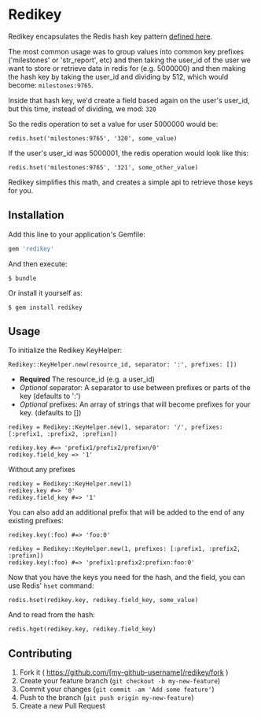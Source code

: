 # Redikey

Redikey encapsulates the Redis hash key pattern [defined here](#).

The most common usage was to group values into common key prefixes ('milestones' or 'str_report', etc) and then taking the user_id of the user we want to store or retrieve data in redis for (e.g. 5000000) and then making the hash key by taking the user_id and dividing by 512, which would become: `milestones:9765`.

Inside that hash key, we'd create a field based again on the user's user_id, but this time, instead of dividing, we mod: `320`

So the redis operation to set a value for user 5000000 would be:

```
redis.hset('milestones:9765', '320', some_value)
```

If the user's user_id was 5000001, the redis operation would look like this:

```
redis.hset('milestones:9765', '321', some_other_value)
```

Redikey simplifies this math, and creates a simple api to retrieve those keys for you.

## Installation

Add this line to your application's Gemfile:

```ruby
gem 'redikey'
```

And then execute:

    $ bundle

Or install it yourself as:

    $ gem install redikey

## Usage

To initialize the Redikey KeyHelper:

`Redikey::KeyHelper.new(resource_id, separator: ':', prefixes: [])`

- **Required** The resource_id (e.g. a user_id)
- *Optional* separator: A separator to use between prefixes or parts of the key (defaults to ':')
- *Optional* prefixes: An array of strings that will become prefixes for your key. (defaults to [])


```
redikey = Redikey::KeyHelper.new(1, separator: '/', prefixes: [:prefix1, :prefix2, :prefixn])

redikey.key #=> 'prefix1/prefix2/prefixn/0'
redikey.field_key => '1'
```

Without any prefixes
```
redikey = Redikey::KeyHelper.new(1)
redikey.key #=> '0'
redikey.field_key #=> '1'
```

You can also add an additional prefix that will be added to the end of any existing prefixes:
```
redikey.key(:foo) #=> 'foo:0'

redikey = Redikey::KeyHelper.new(1, prefixes: [:prefix1, :prefix2, :prefixn])
redikey.key(:foo) #=> 'prefix1:prefix2:prefixn:foo:0'
```

Now that you have the keys you need for the hash, and the field, you can use Redis' `hset` command:

```
redis.hset(redikey.key, redikey.field_key, some_value)
```

And to read from the hash:

```
redis.hget(redikey.key, redikey.field_key)
```


## Contributing

1. Fork it ( https://github.com/[my-github-username]/redikey/fork )
2. Create your feature branch (`git checkout -b my-new-feature`)
3. Commit your changes (`git commit -am 'Add some feature'`)
4. Push to the branch (`git push origin my-new-feature`)
5. Create a new Pull Request
